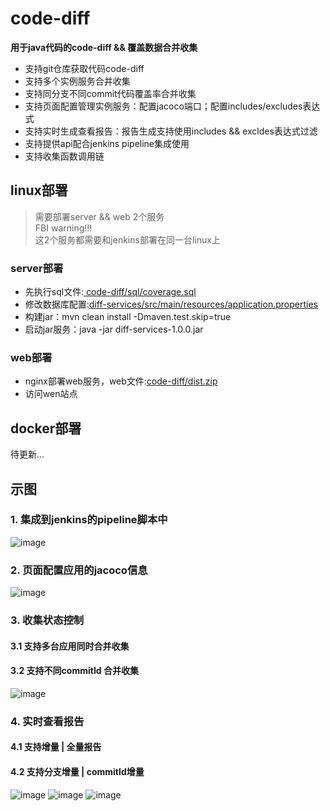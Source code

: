 # code-diff
**用于java代码的code-diff && 覆盖数据合并收集**

* 支持git仓库获取代码code-diff
* 支持多个实例服务合并收集
* 支持同分支不同commit代码覆盖率合并收集
* 支持页面配置管理实例服务：配置jacoco端口；配置includes/excludes表达式
* 支持实时生成查看报告：报告生成支持使用includes && excldes表达式过滤
* 支持提供api配合jenkins pipeline集成使用
* 支持收集函数调用链

## linux部署
> 需要部署server && web 2个服务  
> FBI warning!!!  
> 这2个服务都需要和jenkins部署在同一台linux上  
### server部署
- 先执行sql文件:[ code-diff/sql/coverage.sql](https://github.com/alwans/code-diff/blob/main/sql/coverage.sql)
- 修改数据库配置:[diff-services/src/main/resources/application.properties](https://github.com/alwans/code-diff/blob/main/diff-services/src/main/resources/application.properties)
- 构建jar：mvn clean install -Dmaven.test.skip=true
- 启动jar服务：java -jar diff-services-1.0.0.jar
### web部署
- nginx部署web服务，web文件:[code-diff/dist.zip](https://github.com/alwans/code-diff/tree/main/dist)
- 访问wen站点

## docker部署  


<!-- > *1.通过nginx部署 /dist/dist.zip 站点*

> *2.执行 /sql/coverage.sql*

> *3.结合jenkins使用/shell/copyProject.sh*

> *4.启动 diff-services服务*  *java -jar diff-service-1.0.0.jar*

> *5.访问web服务* -->
待更新...


## 示图  

### 1. 集成到jenkins的pipeline脚本中  
![image](https://user-images.githubusercontent.com/13557160/148341521-fed3ef16-2131-4522-8081-98f3d14cbe39.png)

### 2. 页面配置应用的jacoco信息  
![image](https://user-images.githubusercontent.com/13557160/148341886-ed653598-b6dc-410e-91c8-08af1cbc6070.png)

### 3. 收集状态控制  
#### 3.1 支持多台应用同时合并收集
#### 3.2 支持不同commitId 合并收集
![image](https://user-images.githubusercontent.com/13557160/148342008-71fa3f30-8c84-48f1-8b74-9b631e12bbe0.png)

### 4. 实时查看报告  
#### 4.1 支持增量 | 全量报告  
#### 4.2 支持分支增量 | commitId增量
![image](https://user-images.githubusercontent.com/13557160/148342243-1f83629c-7447-45af-a842-25691e7df1bc.png)
![image](https://user-images.githubusercontent.com/13557160/148342472-f9dff777-3ebe-490b-ba16-5095dcabd8c8.png)
![image](https://user-images.githubusercontent.com/13557160/148342492-de5f0fc0-e0c2-42ed-8934-711cbdb8f87d.png)


